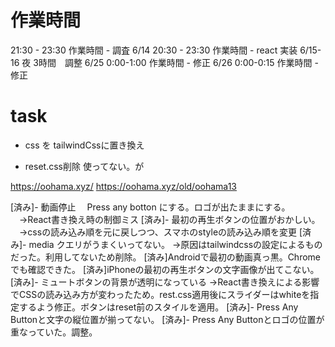 # 作業時間
21:30 - 23:30 作業時間 - 調査
6/14 20:30 - 23:30 作業時間 - react 実装
6/15-16 夜 3時間　調整
6/25 0:00-1:00 作業時間 - 修正
6/26 0:00-0:15 作業時間 - 修正

# task
- css を tailwindCssに置き換え

- reset.css削除
 使ってない。が

https://oohama.xyz/
https://oohama.xyz/old/oohama13



[済み]- 動画停止
　Press any botton にする。ロゴが出たままにする。
　→React書き換え時の制御ミス
[済み]- 最初の再生ボタンの位置がおかしい。
　→cssの読み込み順を元に戻しつつ、スマホのstyleの読み込み順を変更
[済み]- media クエリがうまくいってない。
 →原因はtailwindcssの設定によるものだった。利用してないため削除。
 [済み]Androidで最初の動画真っ黒。Chromeでも確認できた。
 [済み]iPhoneの最初の再生ボタンの文字画像が出てこない。
[済み]- ミュートボタンの背景が透明になっている
 →React書き換えによる影響でCSSの読み込み方が変わったため。rest.css適用後にスライダーはwhiteを指定するよう修正。ボタンはreset前のスタイルを適用。
[済み]- Press Any Buttonと文字の縦位置が揃ってない。
[済み]- Press Any Buttonとロゴの位置が重なっていた。調整。